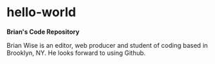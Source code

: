 # hello-world
<strong>Brian's Code Repository</strong>
<p>Brian Wise is an editor, web producer and student of coding based in Brooklyn, NY. He looks forward to using Github.</p>
